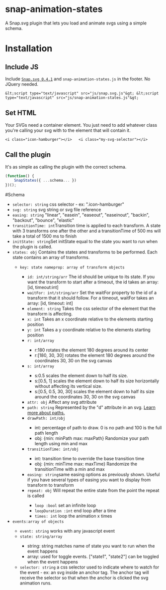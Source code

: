 # snap-animation-states
A Snap.svg plugin that lets you load and animate svgs using a simple schema.

# Installation

## Include JS

Include [`Snap.svg 0.4.1`](https://cdnjs.com/libraries/snap.svg/0.4.1) and `snap-animation-states.js` in the footer. No JQuery needed.

`&lt;script type="text/javascript" src="js/snap.svg.js"&gt;
&lt;script type="text/javascript" src="js/snap-animation-states.js"&gt;`

## Set HTML

Your SVGs need a container element. You just need to add whatever class you're calling your svg with to the element that will contain it.

`
<i class="icon-hamburger"></i>  
<i class="my-svg-selector"></i>
`
				
## Call the plugin
				
It's as simple as calling the plugin with the correct schema.
```js
(function() {    
	SnapStates({ ...schema... })
})();
```
#Schema
<ul class="gutter">
	<li><code>selector: string</code> css selector - ex: ".icon-hamburger"</li>
	<li><code>svg: string</code> svg string or svg file reference</li>
	<li><code>easing: string</code> "linear", "easein", "easeout", "easeinout", "backin", "backout", "bounce", "elastic"</li>
	<li><code>transitionTime: int</code>Transition time is applied to each transform.  A state with 3 transforms one after the other and a transitionTime of 500 ms will take a total of 1500 ms to finish</li>
	<li><code>initState: string</code>Set initState equal to the state you want to run when the plugin is called.</li>
	<li><code>states: obj</code> Contains the states and transforms to be performed.  Each state contains an array of transforms.</li>
	<ul>
		<li><code>key: state name</code><code>prop: array of transform objects</code></li>
		<ul>
			<li><code>id: int/string/arr</code> The id should be unique to its state. If you want the transform to start after a timeout, the id takes an array: [id, timeout:int]</li>
			<li><code>waitFor: int/string/arr</code> Set the waitFor property to the id of a transform that it should follow.  For a timeout, waitFor takes an array: [id, timeout: int]</li>
			<li><code>element: string</code> Takes the css selector of the element that the transform is affecting.</li>
			<li><code>x: int</code> Takes an x coordinate relative to the elements starting position</li>
			<li><code>y: int</code> Takes a y coordinate relative to the elements starting position</li>
			<li><code>r: int/array</code></li>
			<ul>
				<li>r:180 rotates the element 180 degrees around its center</li>
				<li>r:[180, 30, 30] rotates the element 180 degrees around the coordinates 30, 30 on the svg canvas</li>
			</ul>
			<li><code>s: int/array</code></li>
			<ul>
				<li>s:0.5 scales the element down to half its size.</li>
				<li>s:[0.5, 1] scales the element down to half its size horizontally without affecting its vertical size.</li>
				<li>s:[0.5, 0.5, 30, 30] scales the element down to half its size around the coordinates 30, 30 on the svg canvas</li>
			</ul>
			<!--<li><code>points: string</code></li>-->
			<li><code>attr: obj</code> Affect any svg attribute</li>			
			<li><code>path: string</code> Represented by the "d" attribute in an svg.  <a href="https://developer.mozilla.org/en-US/docs/Web/SVG/Tutorial/Paths">Learn more about paths.</a></li>
			<li><code>drawPath: int/obj</code></li>
			<ul>
				<li>int: percentage of path to draw. 0 is no path and 100 is the full path length</li>
				<li>obj: {min: minPath max: maxPath} Randomize your path length using min and max</li>
			</ul>	
			<li><code>transitionTime: int/obj</code></li>
			<ul>
				<li>int: transition time to override the base transition time</li>
				<li>obj: {min: minTime max: maxTime}  Randomize the transitionTime with a min and max</li>
			</ul>						
			<li><code>easing: string</code>same easing options as previously shown.  Useful if you have several types of easing you want to display from transform to transform</li>					
			<li><code>repeat: obj</code> Will repeat the entire state from the point the repeat is called</li>
			<ul>
				<li><code>loop :bool</code> set an infinite loop</li>
				<li><code>loopDuration :int</code> end loop after a time</li>
				<li><code>times: int</code> loop the animation x times</li>
			</ul>	
		</ul>				
	</ul>
	<li><code>events:array of objects</code></li>
	<ul>
		<li><code>event: string</code> works with any javascript event</li>
		<li><code>state: string/array</code></li>
		<ul>
			<li>string: string matches name of state you want to run when the event happens</li>
			<li>array: used for toggle events. ["state1", "state2"] can be toggled when the event happens</li>
		</ul>
		<li><code>selector: string</code> a css selector used to indicate where to watch for the event - ex: an svg inside an anchor tag.  The anchor tag will receive the selector so that when the anchor is clicked the svg animation runs.</li>
	</ul>
</ul>
